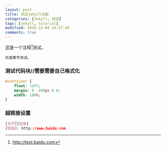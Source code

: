 ```yaml
---
layout: post
title: 测试jekyll功能 
categories: [Jekyll, 测试]
tags: [jekyll, tutorial]
modified: 2016-12-04 14:57:49
comments: true
---
```


这是一个注释[^1]测试。

<!--more-->
`灰底黄字测试。`

### 测试代码块//需要需要自己格式化
~~~css
#container {
    float: left;
    margin: 0 -240px 0 0;
    width: 100%;
}
~~~

### 超链接设置
~~~css
[文字][链接]
[链接]: http://www.baidu.com
~~~








[^1]: <http://test.baidu.com>


